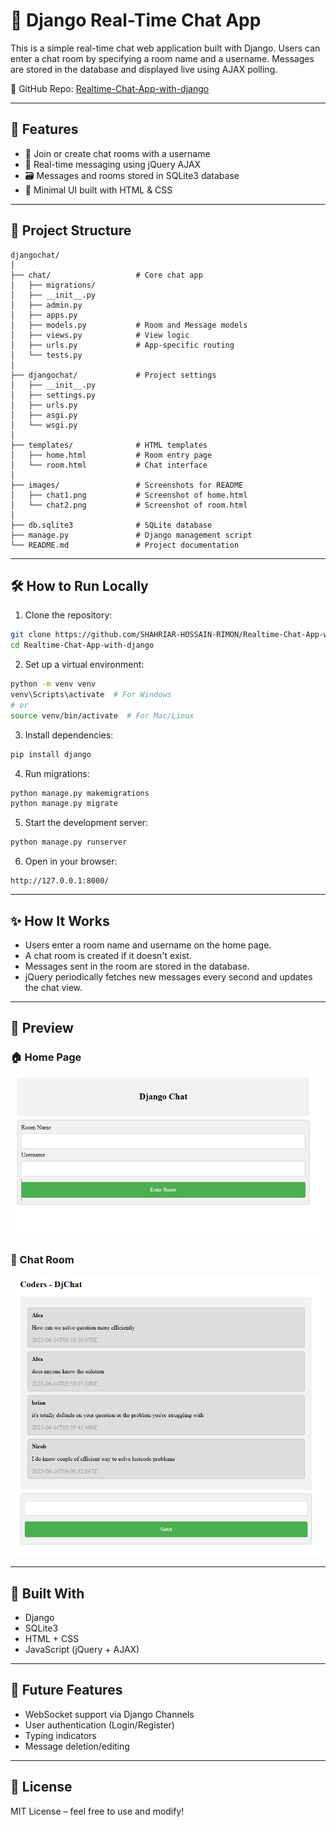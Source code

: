 
# 💬 Django Real-Time Chat App

This is a simple real-time chat web application built with Django. Users can enter a chat room by specifying a room name and a username. Messages are stored in the database and displayed live using AJAX polling.

🔗 GitHub Repo: [Realtime-Chat-App-with-django](https://github.com/SHAHRIAR-HOSSAIN-RIMON/Realtime-Chat-App-with-django)

---

## 🚀 Features

- 🔐 Join or create chat rooms with a username
- 💬 Real-time messaging using jQuery AJAX
- 🗃 Messages and rooms stored in SQLite3 database
- 🎨 Minimal UI built with HTML & CSS

---

## 📁 Project Structure

```
djangochat/
│
├── chat/                   # Core chat app
│   ├── migrations/
│   ├── __init__.py
│   ├── admin.py
│   ├── apps.py
│   ├── models.py           # Room and Message models
│   ├── views.py            # View logic
│   ├── urls.py             # App-specific routing
│   └── tests.py
│
├── djangochat/             # Project settings
│   ├── __init__.py
│   ├── settings.py
│   ├── urls.py
│   ├── asgi.py
│   └── wsgi.py
│
├── templates/              # HTML templates
│   ├── home.html           # Room entry page
│   └── room.html           # Chat interface
│
├── images/                 # Screenshots for README
│   ├── chat1.png           # Screenshot of home.html
│   └── chat2.png           # Screenshot of room.html
│
├── db.sqlite3              # SQLite database
├── manage.py               # Django management script
└── README.md               # Project documentation

```

---

## 🛠️ How to Run Locally

1. Clone the repository:

```bash
git clone https://github.com/SHAHRIAR-HOSSAIN-RIMON/Realtime-Chat-App-with-django.git
cd Realtime-Chat-App-with-django
```

2. Set up a virtual environment:

```bash
python -m venv venv
venv\Scripts\activate  # For Windows
# or
source venv/bin/activate  # For Mac/Linux
```

3. Install dependencies:

```bash
pip install django
```

4. Run migrations:

```bash
python manage.py makemigrations
python manage.py migrate
```

5. Start the development server:

```bash
python manage.py runserver
```

6. Open in your browser:

```
http://127.0.0.1:8000/
```

---

## ✨ How It Works

- Users enter a room name and username on the home page.
- A chat room is created if it doesn't exist.
- Messages sent in the room are stored in the database.
- jQuery periodically fetches new messages every second and updates the chat view.

---

## 📸 Preview

### 🏠 Home Page
![Home](images/chat1.png)

### 💬 Chat Room
![Chat Room](images/chat2.png)

---

## 🧠 Built With

- Django
- SQLite3
- HTML + CSS
- JavaScript (jQuery + AJAX)

---

## 🔮 Future Features

- WebSocket support via Django Channels
- User authentication (Login/Register)
- Typing indicators
- Message deletion/editing

---

## 📜 License

MIT License – feel free to use and modify!
